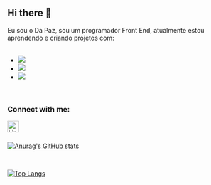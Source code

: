 ## Hi there 📝

Eu sou o Da Paz, sou um programador Front End, atualmente estou aprendendo e criando projetos com:
<br>
<br>

- <img src="https://img.shields.io/badge/HTML5-E34F26?style=for-the-badge&logo=html5&logoColor=white">
- <img src="https://img.shields.io/badge/CSS3-1572B6?style=for-the-badge&logo=css3&logoColor=white">
- <img src="https://img.shields.io/badge/JavaScript-323330?style=for-the-badge&logo=javascript&logoColor=F7DF1E">

<br />

### Connect with me:

<p>
  <a href="https://www.linkedin.com/in/hermesdapaz/">
    <img align="left"  alt="LinkedIn" width="26px" src="https://cdn.jsdelivr.net/npm/simple-icons@v3/icons/linkedin.svg" />
  </a>
</p>
<br />
<br />

[![Anurag's GitHub stats](https://github-readme-stats.vercel.app/api?username=dapaz-programador)](https://github.com/anuraghazra/github-readme-stats)

<br />

[![Top Langs](https://github-readme-stats.vercel.app/api/top-langs/?username=dapaz-programador)](https://github.com/anuraghazra/github-readme-stats)


